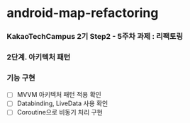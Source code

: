 # android-map-refactoring
### KakaoTechCampus 2기 Step2 - 5주차 과제 : 리팩토링

### 2단계. 아키텍처 패턴 

### 기능 구현
- [ ] MVVM 아키텍처 패턴 적용 확인
- [ ] Databinding, LiveData 사용 확인
- [ ] Coroutine으로 비동기 처리 구현 
